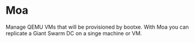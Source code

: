 # Moa

Manage QEMU VMs that will be provisioned by bootxe. With Moa you can replicate a Giant Swarm DC on a singe machine or VM.
